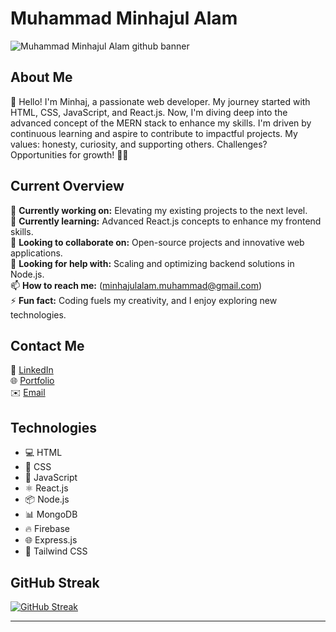 # Muhammad Minhajul Alam

![Muhammad Minhajul Alam github banner](https://github.com/m-minhajul-alam/m-minhajul-alam/blob/main/assets/banner/muhammad-minhajul-alam-github-banner.png)

## About Me

👋 Hello! I'm Minhaj, a passionate web developer. My journey started with HTML, CSS, JavaScript, and React.js. Now, I'm diving deep into the advanced concept of the MERN stack to enhance my skills. I'm driven by continuous learning and aspire to contribute to impactful projects. My values: honesty, curiosity, and supporting others. Challenges? Opportunities for growth! 🌱✨

## Current Overview

🔭 **Currently working on:** Elevating my existing projects to the next level.  
🌱 **Currently learning:** Advanced React.js concepts to enhance my frontend skills.  
👯 **Looking to collaborate on:** Open-source projects and innovative web applications.  
🤔 **Looking for help with:** Scaling and optimizing backend solutions in Node.js.  
📫 **How to reach me:** (minhajulalam.muhammad@gmail.com)  
⚡ **Fun fact:** Coding fuels my creativity, and I enjoy exploring new technologies.

## Contact Me

🔗 [LinkedIn](https://www.linkedin.com/in/muhammad-minhajul-alam78)  
🌐 [Portfolio](https://m-minhajul-alam.surge.sh)  
✉️ [Email](minhajulalam.muhammad@gmail.com)

## Technologies

- 💻 HTML
- 🎨 CSS
- 🚀 JavaScript
- ⚛️ React.js
- 📦 Node.js
- 📊 MongoDB
- 🔥 Firebase
- 🌐 Express.js
- 🌈 Tailwind CSS

## GitHub Streak

[![GitHub Streak](https://github-readme-streak-stats.herokuapp.com?user=m-minhajul-alam&theme=travelers-theme&hide_border=true)](https://git.io/streak-stats)

---
